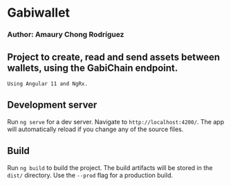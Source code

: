 # Gabiwallet
### Author: Amaury Chong Rodríguez

## Project to create, read and send assets between wallets, using the GabiChain endpoint.
    Using Angular 11 and NgRx.


## Development server

Run `ng serve` for a dev server. Navigate to `http://localhost:4200/`. The app will automatically reload if you change any of the source files.

## Build

Run `ng build` to build the project. The build artifacts will be stored in the `dist/` directory. Use the `--prod` flag for a production build.
